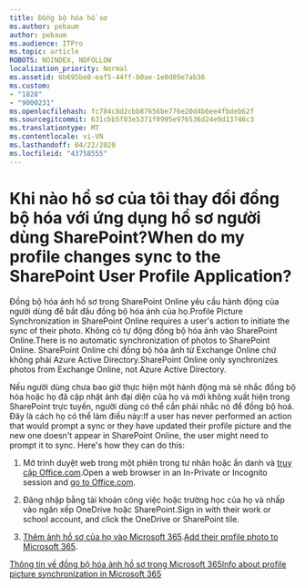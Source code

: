 ```yaml
---
title: Đồng bộ hóa hồ sơ
ms.author: pebaum
author: pebaum
ms.audience: ITPro
ms.topic: article
ROBOTS: NOINDEX, NOFOLLOW
localization_priority: Normal
ms.assetid: 6b695be8-eaf5-44ff-b0ae-1e0d89e7ab36
ms.custom:
- "1828"
- "9000231"
ms.openlocfilehash: fc784c8d2cbb87656be776e20d4b6ee4fbdeb62f
ms.sourcegitcommit: 631cbb5f03e5371f0995e976536d24e9d13746c3
ms.translationtype: MT
ms.contentlocale: vi-VN
ms.lasthandoff: 04/22/2020
ms.locfileid: "43758555"
---
```

# <a name="when-do-my-profile-changes-sync-to-the-sharepoint-user-profile-application"></a><span data-ttu-id="b3914-102">Khi nào hồ sơ của tôi thay đổi đồng bộ hóa với ứng dụng hồ sơ người dùng SharePoint?</span><span class="sxs-lookup"><span data-stu-id="b3914-102">When do my profile changes sync to the SharePoint User Profile Application?</span></span>

<span data-ttu-id="b3914-103">Đồng bộ hóa ảnh hồ sơ trong SharePoint Online yêu cầu hành động của người dùng để bắt đầu đồng bộ hóa ảnh của họ.</span><span class="sxs-lookup"><span data-stu-id="b3914-103">Profile Picture Synchronization in SharePoint Online requires a user's action to initiate the sync of their photo.</span></span> <span data-ttu-id="b3914-104">Không có tự động đồng bộ hóa ảnh vào SharePoint Online.</span><span class="sxs-lookup"><span data-stu-id="b3914-104">There is no automatic synchronization of photos to SharePoint Online.</span></span> <span data-ttu-id="b3914-105">SharePoint Online chỉ đồng bộ hóa ảnh từ Exchange Online chứ không phải Azure Active Directory.</span><span class="sxs-lookup"><span data-stu-id="b3914-105">SharePoint Online only synchronizes photos from Exchange Online, not Azure Active Directory.</span></span>

<span data-ttu-id="b3914-106">Nếu người dùng chưa bao giờ thực hiện một hành động mà sẽ nhắc đồng bộ hóa hoặc họ đã cập nhật ảnh đại diện của họ và mới không xuất hiện trong SharePoint trực tuyến, người dùng có thể cần phải nhắc nó để đồng bộ hoá. Đây là cách họ có thể làm điều này:</span><span class="sxs-lookup"><span data-stu-id="b3914-106">If a user has never performed an action that would prompt a sync or they have updated their profile picture and the new one doesn't appear in SharePoint Online, the user might need to prompt it to sync. Here's how they can do this:</span></span>

1. <span data-ttu-id="b3914-107">Mở trình duyệt web trong một phiên trong tư nhân hoặc ẩn danh và [truy cập Office.com](https://www.office.com/).</span><span class="sxs-lookup"><span data-stu-id="b3914-107">Open a web browser in an In-Private or Incognito session and [go to Office.com](https://www.office.com/).</span></span>

2. <span data-ttu-id="b3914-108">Đăng nhập bằng tài khoản công việc hoặc trường học của họ và nhấp vào ngăn xếp OneDrive hoặc SharePoint.</span><span class="sxs-lookup"><span data-stu-id="b3914-108">Sign in with their work or school account, and click the OneDrive or SharePoint tile.</span></span>

3. <span data-ttu-id="b3914-109">[Thêm ảnh hồ sơ của họ vào Microsoft 365](https://support.office.com/article/Add-your-profile-photo-to-Office-365-2eaf93fd-b3f1-43b9-9cdc-bdcd548435b7).</span><span class="sxs-lookup"><span data-stu-id="b3914-109">[Add their profile photo to Microsoft 365](https://support.office.com/article/Add-your-profile-photo-to-Office-365-2eaf93fd-b3f1-43b9-9cdc-bdcd548435b7).</span></span>

[<span data-ttu-id="b3914-110">Thông tin về đồng bộ hóa ảnh hồ sơ trong Microsoft 365</span><span class="sxs-lookup"><span data-stu-id="b3914-110">Info about profile picture synchronization in Microsoft 365</span></span>](https://support.office.com/article/Information-about-user-profile-synchronization-in-SharePoint-Online-177eb196-5887-43c9-84c3-b98a43d35129)

